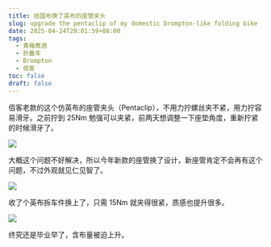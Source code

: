 ```yaml
---
title: 给国布换了英布的座管夹头
slug: upgrade the pentaclip of my domestic brompton-like folding bike
date: 2025-04-24T20:01:59+08:00
tags:
  - 青梅煮酒
  - 折叠车
  - Brompton
  - 佰客
toc: false
draft: false
---
```

佰客老款的这个仿英布的座管夹头（Pentaclip），不用力拧螺丝夹不紧，用力拧容易滑牙。之前拧到 25Nm 勉强可以夹紧，前两天想调整一下座垫角度，重新拧紧的时候滑牙了。

![](https://raw.githubusercontent.com/xbot/image-hosting/master/blog/20250424200454000-0390470e10f5a1307aad83f2f79ab20d.avif)

大概这个问题不好解决，所以今年新款的座管换了设计，新座管肯定不会再有这个问题，不过外观就见仁见智了。

![](https://raw.githubusercontent.com/xbot/image-hosting/master/blog/20250424200520000-8d03300ca2e25c083180610930e78ffc.avif)

收了个英布拆车件换上了，只需 15Nm 就夹得很紧，质感也提升很多。

![](https://raw.githubusercontent.com/xbot/image-hosting/master/blog/20250424200545000-1da71d304fcd6297621813f1b9ec4e87.avif)

终究还是毕业早了，含布量被迫上升。